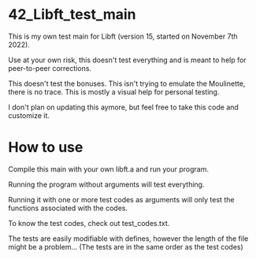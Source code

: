 # 42_Libft_test_main
This is my own test main for Libft (version 15, started on November 7th 2022).

Use at your own risk, this doesn't test everything and is meant to help for peer-to-peer corrections.

This doesn't test the bonuses. This isn't trying to emulate the Moulinette, there is no trace. This is mostly a visual help for personal testing.

I don't plan on updating this aymore, but feel free to take this code and customize it.



# How to use

Compile this main with your own libft.a and run your program.

Running the program without arguments will test everything.

Running it with one or more test codes as arguments will only test the functions associated with the codes.

To know the test codes, check out test_codes.txt.

The tests are easily modifiable with defines, however the length of the file might be a problem... (The tests are in the same order as the test codes)

